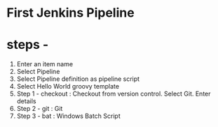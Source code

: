 # First Jenkins Pipeline
# steps -
1. Enter an item name
2. Select Pipeline
3. Select Pipeline definition as pipeline script
4. Select Hello World groovy template
5. Step 1 - checkout : Checkout from version control. Select Git. Enter details
6. Step 2 - git : Git
7. Step 3 - bat : Windows Batch Script
